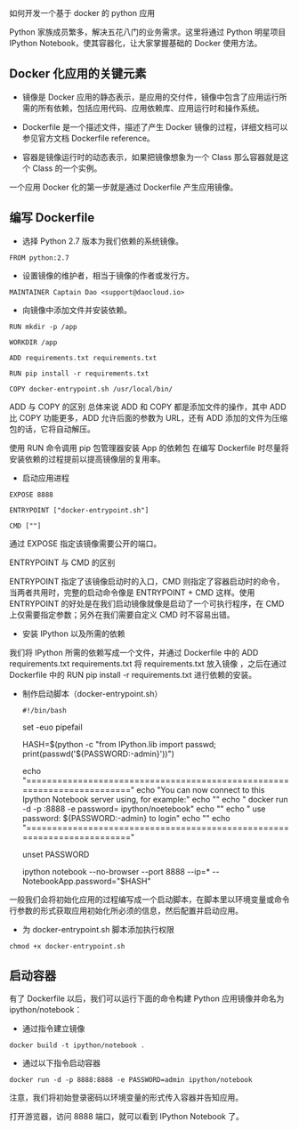 如何开发一个基于 docker 的 python 应用

Python 家族成员繁多，解决五花八门的业务需求。这里将通过 Python 明星项目 IPython Notebook，使其容器化，让大家掌握基础的 Docker 使用方法。

## Docker 化应用的关键元素

* 镜像是 Docker 应用的静态表示，是应用的交付件，镜像中包含了应用运行所需的所有依赖，包括应用代码、应用依赖库、应用运行时和操作系统。

* Dockerfile 是一个描述文件，描述了产生 Docker 镜像的过程，详细文档可以参见官方文档 Dockerfile reference。

* 容器是镜像运行时的动态表示，如果把镜像想象为一个 Class 那么容器就是这个 Class 的一个实例。

一个应用 Docker 化的第一步就是通过 Dockerfile 产生应用镜像。

## 编写 Dockerfile

* 选择 Python 2.7 版本为我们依赖的系统镜像。

`FROM python:2.7`

* 设置镜像的维护者，相当于镜像的作者或发行方。

`MAINTAINER Captain Dao <support@daocloud.io>`

* 向镜像中添加文件并安装依赖。

`RUN mkdir -p /app`

`WORKDIR /app`

`ADD requirements.txt requirements.txt`

`RUN pip install -r requirements.txt`

`COPY docker-entrypoint.sh /usr/local/bin/`

ADD 与 COPY 的区别
总体来说 ADD 和 COPY 都是添加文件的操作，其中 ADD 比 COPY 功能更多，ADD 允许后面的参数为 URL，还有 ADD 添加的文件为压缩包的话，它将自动解压。

使用 RUN 命令调用 pip 包管理器安装 App 的依赖包
在编写 Dockerfile 时尽量将安装依赖的过程提前以提高镜像层的复用率。

* 启动应用进程

`EXPOSE 8888`

`ENTRYPOINT ["docker-entrypoint.sh"]`

`CMD [""]`

通过 EXPOSE 指定该镜像需要公开的端口。

ENTRYPOINT 与 CMD 的区别

ENTRYPOINT 指定了该镜像启动时的入口，CMD 则指定了容器启动时的命令，当两者共用时，完整的启动命令像是 ENTRYPOINT + CMD 这样。使用 ENTRYPOINT 的好处是在我们启动镜像就像是启动了一个可执行程序，在 CMD 上仅需要指定参数；另外在我们需要自定义 CMD 时不容易出错。

* 安装 IPython 以及所需的依赖

我们将 IPython 所需的依赖写成一个文件，并通过 Dockerfile 中的 ADD requirements.txt requirements.txt 将 requirements.txt 放入镜像 ，之后在通过 Dockerfile 中的 RUN pip install -r requirements.txt 进行依赖的安装。

* 制作启动脚本（docker-entrypoint.sh）

    `#!/bin/bash`
    
    set -euo pipefail
    
    HASH=$(python -c "from IPython.lib import passwd; print(passwd('${PASSWORD:-admin}'))")
    
    echo "========================================================================"
    echo "You can now connect to this Ipython Notebook server using, for example:"
    echo ""
    echo " docker run -d -p <your-port>:8888 -e password=<your-password> ipython/noetebook"
    echo ""
    echo " use password: ${PASSWORD:-admin} to login"
    echo ""
    echo "========================================================================"
    
    unset PASSWORD
    
    ipython notebook --no-browser --port 8888 --ip=* --NotebookApp.password="$HASH"

一般我们会将初始化应用的过程编写成一个启动脚本，在脚本里以环境变量或命令行参数的形式获取应用初始化所必须的信息，然后配置并启动应用。

* 为 docker-entrypoint.sh 脚本添加执行权限

`chmod +x docker-entrypoint.sh`

## 启动容器

有了 Dockerfile 以后，我们可以运行下面的命令构建 Python 应用镜像并命名为 ipython/notebook：

* 通过指令建立镜像

`docker build -t ipython/notebook .`

* 通过以下指令启动容器

`docker run -d -p 8888:8888 -e PASSWORD=admin ipython/notebook`

注意，我们将初始登录密码以环境变量的形式传入容器并告知应用。

打开游览器，访问 8888 端口，就可以看到 IPython Notebook 了。





































